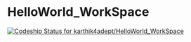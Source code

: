 HelloWorld_WorkSpace
====================
[ ![Codeship Status for karthik4adept/HelloWorld_WorkSpace](https://www.codeship.io/projects/e2d6f5d0-4645-0132-00aa-1237874b3b6a/status)](https://www.codeship.io/projects/45240)


